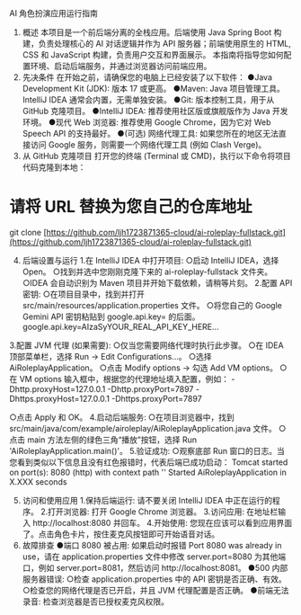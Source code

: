AI 角色扮演应用运行指南
1. 概述
本项目是一个前后端分离的全栈应用。后端使用 Java Spring Boot 构建，负责处理核心的 AI 对话逻辑并作为 API 服务器；前端使用原生的 HTML, CSS 和 JavaScript 构建，负责用户交互和界面展示。
本指南将指导您如何配置环境、启动后端服务，并通过浏览器访问前端应用。
2. 先决条件
在开始之前，请确保您的电脑上已经安装了以下软件：
●Java Development Kit (JDK): 版本 17 或更高。
●Maven: Java 项目管理工具。IntelliJ IDEA 通常会内置，无需单独安装。
●Git: 版本控制工具，用于从 GitHub 克隆项目。
●IntelliJ IDEA: 推荐使用社区版或旗舰版作为 Java 开发环境。
●现代 Web 浏览器: 推荐使用 Google Chrome，因为它对 Web Speech API 的支持最好。
●(可选) 网络代理工具: 如果您所在的地区无法直接访问 Google 服务，则需要一个网络代理工具 (例如 Clash Verge)。
3. 从 GitHub 克隆项目
打开您的终端 (Terminal 或 CMD)，执行以下命令将项目代码克隆到本地：
# 请将 URL 替换为您自己的仓库地址
git clone [https://github.com/ljh1723871365-cloud/ai-roleplay-fullstack.git](https://github.com/ljh1723871365-cloud/ai-roleplay-fullstack.git)

4. 后端设置与运行
1.在 IntelliJ IDEA 中打开项目:
○启动 IntelliJ IDEA，选择 Open。
○找到并选中您刚刚克隆下来的 ai-roleplay-fullstack 文件夹。
○IDEA 会自动识别为 Maven 项目并开始下载依赖，请稍等片刻。
2.配置 API 密钥:
○在项目目录中，找到并打开 src/main/resources/application.properties 文件。
○将您自己的 Google Gemini API 密钥粘贴到 google.api.key= 的后面。
google.api.key=AIzaSyYOUR_REAL_API_KEY_HERE...

3.配置 JVM 代理 (如果需要):
○仅当您需要网络代理时执行此步骤。
○在 IDEA 顶部菜单栏，选择 Run -> Edit Configurations...。
○选择 AiRoleplayApplication。
○点击 Modify options -> 勾选 Add VM options。
○在 VM options 输入框中，根据您的代理地址填入配置，例如：
-Dhttp.proxyHost=127.0.0.1 -Dhttp.proxyPort=7897 -Dhttps.proxyHost=127.0.0.1 -Dhttps.proxyPort=7897

○点击 Apply 和 OK。
4.启动后端服务:
○在项目浏览器中，找到 src/main/java/com/example/airoleplay/AiRoleplayApplication.java 文件。
○点击 main 方法左侧的绿色三角“播放”按钮，选择 Run 'AiRoleplayApplication.main()'。
5.验证成功:
○观察底部 Run 窗口的日志。当您看到类似以下信息且没有红色报错时，代表后端已成功启动：
Tomcat started on port(s): 8080 (http) with context path ''
Started AiRoleplayApplication in X.XXX seconds

5. 访问和使用应用
1.保持后端运行: 请不要关闭 IntelliJ IDEA 中正在运行的程序。
2.打开浏览器: 打开 Google Chrome 浏览器。
3.访问应用: 在地址栏输入 http://localhost:8080 并回车。
4.开始使用: 您现在应该可以看到应用界面了。点击角色卡片，按住麦克风按钮即可开始语音对话。
6. 故障排查
●端口 8080 被占用: 如果启动时报错 Port 8080 was already in use，请在 application.properties 文件中修改 server.port=8080 为其他端口，例如 server.port=8081，然后访问 http://localhost:8081。
●500 内部服务器错误:
○检查 application.properties 中的 API 密钥是否正确、有效。
○检查您的网络代理是否已开启，并且 JVM 代理配置是否正确。
●前端无法录音: 检查浏览器是否已授权麦克风权限。
